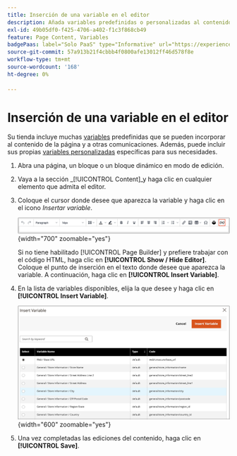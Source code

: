 ```yaml
---
title: Inserción de una variable en el editor
description: Añada variables predefinidas o personalizadas al contenido en el editor de WYSIWYG.
exl-id: 49b05df0-f425-4706-a402-f1c3f868cb49
feature: Page Content, Variables
badgePaas: label="Solo PaaS" type="Informative" url="https://experienceleague.adobe.com/en/docs/commerce/user-guides/product-solutions" tooltip="Se aplica solo a proyectos de Adobe Commerce en la nube (infraestructura PaaS administrada por Adobe) y a proyectos locales."
source-git-commit: 57a913b21f4cbbb4f0800afe13012ff46d578f8e
workflow-type: tm+mt
source-wordcount: '168'
ht-degree: 0%

---
```


# Inserción de una variable en el editor

Su tienda incluye muchas [variables](../systems/variables-predefined.md) predefinidas que se pueden incorporar al contenido de la página y a otras comunicaciones. Además, puede incluir sus propias [variables personalizadas](../systems/variables-custom.md) específicas para sus necesidades.

1. Abra una página, un bloque o un bloque dinámico en modo de edición.

1. Vaya a la sección _[!UICONTROL Content]_y haga clic en cualquier elemento que admita el editor.

1. Coloque el cursor donde desee que aparezca la variable y haga clic en el icono _Insertar variable_.

   ![Barra de herramientas del editor - Insertar variable](./assets/editor-toolbar-variable-button.png){width="700" zoomable="yes"}

   Si no tiene habilitado [!UICONTROL Page Builder] y prefiere trabajar con el código HTML, haga clic en **[!UICONTROL Show / Hide Editor]**. Coloque el punto de inserción en el texto donde desee que aparezca la variable. A continuación, haga clic en **[!UICONTROL Insert Variable]**.

1. En la lista de variables disponibles, elija la que desee y haga clic en **[!UICONTROL Insert Variable]**.

   ![Insertar página de variable](./assets/content-insert-variable.png){width="600" zoomable="yes"}

1. Una vez completadas las ediciones del contenido, haga clic en **[!UICONTROL Save]**.
